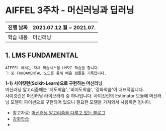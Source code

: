 # AIFFEL 3주차 - 머신러닝과 딥러닝

|진행 날짜|2021.07.12.월 ~ 2021.07.|
|---|---|
|학습 내용| 머신러닝 |

## 1. LMS FUNDAMENTAL    
    AIFFEL 에서는 자체 학습시스템 LMS로 학습을 합니다.
    그 중 FUNDAMENTAL 노드를 통해 배운 점들을 기록합니다.

**1-1) 사이킷런(Scikit-Learn)으로 구현하는 머신러닝**  
머신러닝 알고리즘에는 '지도학습', '비지도학습', '강화학습'이 대표적입니다.<br/>
사이킷런은 머신러닝 라이브러리 중 하나입니다. 사이킷런의 Estimator 모듈에 머신러닝 모델이 파이썬으로 구현되어 있으니 필요한 모델을 가져와서 사용하면 됩니다.

* 참고자료: [머신러닝 알고리즘을 다루고 있는 블로그](https://blogs.sas.com/content/saskorea/2017/08/22/%EC%B5%9C%EC%A0%81%EC%9D%98-%EB%A8%B8%EC%8B%A0%EB%9F%AC%EB%8B%9D-%EC%95%8C%EA%B3%A0%EB%A6%AC%EC%A6%98%EC%9D%84-%EA%B3%A0%EB%A5%B4%EA%B8%B0-%EC%9C%84%ED%95%9C-%EC%B9%98%ED%8A%B8/)
* [강화학습]()
* 
